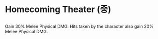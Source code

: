 # Homecoming Theater (중)

##

Gain 30% Melee Physical DMG. Hits taken by the character also gain 20% Melee Physical DMG.
